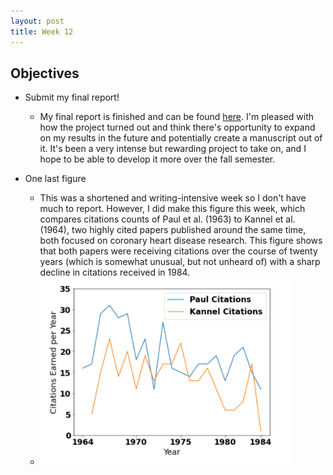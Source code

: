```yaml
---
layout: post
title: Week 12
---
```


## Objectives
- Submit my final report!
  - My final report is finished and can be found [here](files/finalreport.pdf). I'm pleased with how the project turned out and think there's opportunity to expand on my results in the future and potentially create a manuscript out of it. It's been a very intense but rewarding project to take on, and I hope to be able to develop it more over the fall semester. 
 
- One last figure
  - This was a shortened and writing-intensive week so I don't have much to report. However, I did make this figure this week, which compares citations counts of Paul et al. (1963) to Kannel et al. (1964), two highly cited papers published around the same time, both focused on coronary heart disease research. This figure shows that both papers were receiving citations over the course of twenty years (which is somewhat unusual, but not unheard of) with a sharp decline in citations received in 1984.
  - <img src="/images/Compare_citation.png" width="400" height="300" alt="The number of citations Paul et al. (1963) earned each year over the first twenty years of publication, compared to Kannel et al. (1964). The two show similar trends of publication, but with Kannel et al. (1964) receiving fewer citations. Both were receiving citations up to twenty years post-publication with a sharp decline in citation counts in 1984.">
